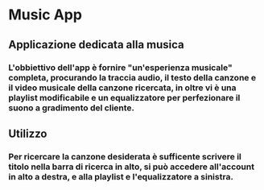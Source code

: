 # Music App

## Applicazione dedicata alla musica

### L'obbiettivo dell'app è fornire "un'esperienza musicale" completa, procurando la traccia audio, il testo della canzone e il video musicale della canzone ricercata, in oltre vi è una playlist modificabile e un equalizzatore per perfezionare il suono a gradimento del cliente.

## Utilizzo

### Per ricercare la canzone desiderata è sufficente scrivere il titolo nella barra di ricerca in alto, si può accedere all'account in alto a destra, e alla playlist e l'equalizzatore a sinistra.
